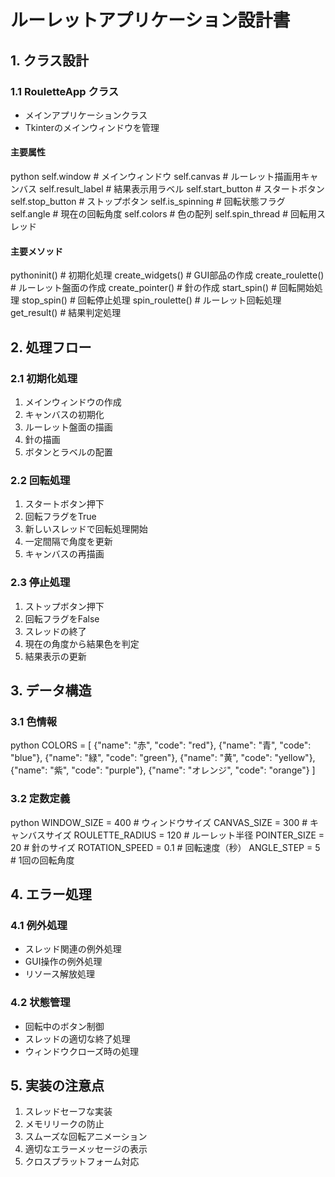 # ルーレットアプリケーション設計書

## 1. クラス設計

### 1.1 RouletteApp クラス
- メインアプリケーションクラス
- Tkinterのメインウィンドウを管理

#### 主要属性

python
self.window # メインウィンドウ
self.canvas # ルーレット描画用キャンバス
self.result_label # 結果表示用ラベル
self.start_button # スタートボタン
self.stop_button # ストップボタン
self.is_spinning # 回転状態フラグ
self.angle # 現在の回転角度
self.colors # 色の配列
self.spin_thread # 回転用スレッド


#### 主要メソッド
pythoninit() # 初期化処理
create_widgets() # GUI部品の作成
create_roulette() # ルーレット盤面の作成
create_pointer() # 針の作成
start_spin() # 回転開始処理
stop_spin() # 回転停止処理
spin_roulette() # ルーレット回転処理
get_result() # 結果判定処理


## 2. 処理フロー

### 2.1 初期化処理
1. メインウィンドウの作成
2. キャンバスの初期化
3. ルーレット盤面の描画
4. 針の描画
5. ボタンとラベルの配置

### 2.2 回転処理
1. スタートボタン押下
2. 回転フラグをTrue
3. 新しいスレッドで回転処理開始
4. 一定間隔で角度を更新
5. キャンバスの再描画

### 2.3 停止処理
1. ストップボタン押下
2. 回転フラグをFalse
3. スレッドの終了
4. 現在の角度から結果色を判定
5. 結果表示の更新

## 3. データ構造

### 3.1 色情報
python
COLORS = [
{"name": "赤", "code": "red"},
{"name": "青", "code": "blue"},
{"name": "緑", "code": "green"},
{"name": "黄", "code": "yellow"},
{"name": "紫", "code": "purple"},
{"name": "オレンジ", "code": "orange"}
]


### 3.2 定数定義
python
WINDOW_SIZE = 400 # ウィンドウサイズ
CANVAS_SIZE = 300 # キャンバスサイズ
ROULETTE_RADIUS = 120 # ルーレット半径
POINTER_SIZE = 20 # 針のサイズ
ROTATION_SPEED = 0.1 # 回転速度（秒）
ANGLE_STEP = 5 # 1回の回転角度


## 4. エラー処理

### 4.1 例外処理
- スレッド関連の例外処理
- GUI操作の例外処理
- リソース解放処理

### 4.2 状態管理
- 回転中のボタン制御
- スレッドの適切な終了処理
- ウィンドウクローズ時の処理

## 5. 実装の注意点
1. スレッドセーフな実装
2. メモリリークの防止
3. スムーズな回転アニメーション
4. 適切なエラーメッセージの表示
5. クロスプラットフォーム対応

